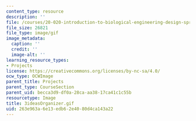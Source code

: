 ```yaml
---
content_type: resource
description: ''
file: /courses/20-020-introduction-to-biological-engineering-design-spring-2009/263e963a6e13edb62e4080d4ca143a22_3ideasOrganizer.gif
file_size: 26821
file_type: image/gif
image_metadata:
  caption: ''
  credit: ''
  image-alt: ''
learning_resource_types:
- Projects
license: https://creativecommons.org/licenses/by-nc-sa/4.0/
ocw_type: OCWImage
parent_title: Projects
parent_type: CourseSection
parent_uid: becca3d9-df0a-28ca-aa38-17ca41c1c55b
resourcetype: Image
title: 3ideasOrganizer.gif
uid: 263e963a-6e13-edb6-2e40-80d4ca143a22
---
```

